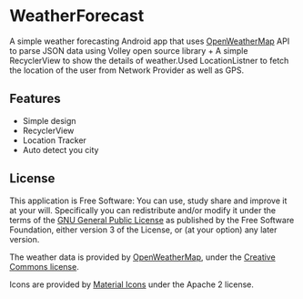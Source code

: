 # WeatherForecast


A simple weather forecasting Android app that uses [OpenWeatherMap](https://openweathermap.org/) API to parse JSON data using Volley open source library + A simple RecyclerView to show the details of weather.Used LocationListner to fetch the location of the user from Network Provider as well as GPS.

## Features
* Simple design
* RecyclerView
* Location Tracker
* Auto detect you city 

## License

This application is Free Software: You can use, study share and improve it at your
will. Specifically you can redistribute and/or modify it under the terms of the
[GNU General Public License](https://www.gnu.org/licenses/gpl.html) as
published by the Free Software Foundation, either version 3 of the License, or
(at your option) any later version.

The weather data is provided by [OpenWeatherMap](http://openweathermap.org/), under the <a href='http://creativecommons.org/licenses/by-sa/2.0/'>Creative Commons license</a>.

Icons are provided by [Material Icons](https://material.io/icons/) under the Apache 2 license.
